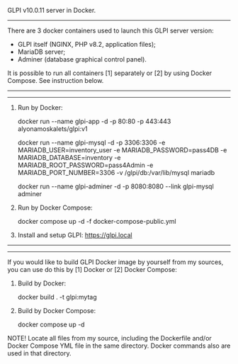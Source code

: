 GLPI v10.0.11 server in Docker.

*****

There are 3 docker containers used to launch this GLPI server version:
* GLPI itself (NGINX, PHP v8.2, application files);
* MariaDB server;
* Adminer (database graphical control panel).

It is possible to run all containers [1] separately or [2] by using Docker Compose. See instruction below.

*****
*****

1. Run by Docker:

   docker run --name glpi-app -d -p 80:80 -p 443:443 alyonamoskalets/glpi:v1
   
   docker run --name glpi-mysql -d -p 3306:3306 -e MARIADB_USER=inventory_user -e MARIADB_PASSWORD=pass4DB -e MARIADB_DATABASE=inventory -e MARIADB_ROOT_PASSWORD=pass4Admin -e MARIADB_PORT_NUMBER=3306 -v /glpi/db:/var/lib/mysql mariadb
   
   docker run --name glpi-adminer -d -p 8080:8080 --link glpi-mysql adminer

2. Run by Docker Compose:

   docker compose up -d -f docker-compose-public.yml

3. Install and setup GLPI: https://glpi.local

*****
*****

If you would like to build GLPI Docker image by yourself from my sources, you can use do this by [1] Docker or [2] Docker Compose:

1. Build by Docker:

   docker build . -t glpi:mytag

2. Build by Docker Compose:

   docker compose up -d   

NOTE! Locate all files from my source, including the Dockerfile and/or Docker Compose YML file in the same directory. Docker commands also are used in that directory.
